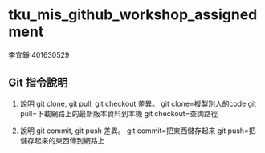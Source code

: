 # tku_mis_github_workshop_assignedment
李宜錚 401630529

## Git 指令說明

1. 說明 git clone, git pull, git checkout 差異。
    git clone=複製別人的code
    git pull=下載網路上的最新版本資料到本機
    git checkout=查詢路徑

2. 說明 git commit, git push 差異。
    git commit=把東西儲存起來
    git push=把儲存起來的東西傳到網路上
